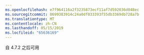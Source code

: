 ```yaml
---
ms.openlocfilehash: e7f964116a2f3235873ecf11af7d592036d048ec
ms.sourcegitcommit: 8699383914c24a0df033393f55db3369db728a7b
ms.translationtype: MT
ms.contentlocale: zh-CN
ms.lasthandoff: 05/15/2019
ms.locfileid: "65636169"
---
```

自 4.7.2 之后可用
